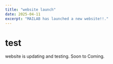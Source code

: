 ```yaml
---
title: "website launch"
date: 2025-04-11
excerpt: "MAILAB has launched a new website!!."
---
```


# test
website is updating and testing. Soon to Coming.